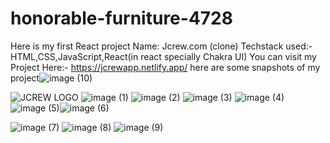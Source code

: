 # honorable-furniture-4728 

Here is my  first React project 
Name: Jcrew.com (clone)
Techstack used:- HTML,CSS,JavaScript,React(in react specially Chakra UI)
You can visit my Project Here:- https://jcrewapp.netlify.app/
here are some snapshots of my project![image (10)](https://user-images.githubusercontent.com/101391587/201467252-7ae0ab18-86db-42e3-968c-c25f597d0e45.png)

![JCREW LOGO](https://user-images.githubusercontent.com/101391587/201466333-2b8c39be-f4d7-473f-8e60-6af473967288.png)
![image (1)](https://user-images.githubusercontent.com/101391587/201466469-1f7e279a-34c4-482e-abe1-c643bcf24a36.png)
![image (2)](https://user-images.githubusercontent.com/101391587/201466567-6d5791bf-7304-4998-b6b7-7b44ece40f4c.png)
![image (3)](https://user-images.githubusercontent.com/101391587/201466648-3893aba8-18d7-4f7a-9bd9-d0e51313820e.png)
![image (4)](https://user-images.githubusercontent.com/101391587/201466696-64f48e6c-60dc-4392-997a-e0365efa64f2.png)
![image (5)](https://user-images.githubusercontent.com/101391587/201466895-823508e6-8508-4949-b37f-aa37286b61ae.png)![image (6)](https://user-images.githubusercontent.com/101391587/201466945-116fd7bd-f820-44e4-966b-34bf7efe90b7.png)

![image (7)](https://user-images.githubusercontent.com/101391587/201467090-b0a2d4fc-5935-44fc-8151-b71a5b02cd37.png)
![image (8)](https://user-images.githubusercontent.com/101391587/201467144-bee56cff-a75c-4302-8cf8-33c2e05f5253.png)
![image (9)](https://user-images.githubusercontent.com/101391587/201467204-a4b0f4ce-1fd4-42eb-87cd-4b2d0e4e8f87.png)
